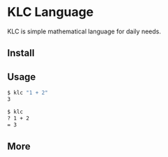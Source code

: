 # KLC Language

KLC is simple mathematical language for daily needs.

## Install

## Usage

```bash
$ klc "1 + 2"
3

$ klc
? 1 + 2
= 3
```

## More